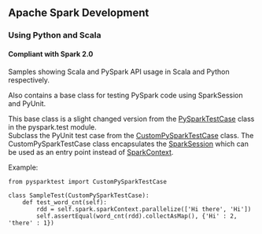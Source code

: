 ## Apache Spark Development

### Using Python and Scala  

#### Compliant with Spark 2.0

Samples showing Scala and PySpark API usage in Scala and Python respectively.  

Also contains a base class for testing PySpark code using SparkSession and PyUnit.   

This base class is a slight changed version from the [PySparkTestCase](https://github.com/apache/spark/blob/master/python/pyspark/streaming/tests.py) class in the pyspark.test module.   
Subclass the PyUnit test case from the [CustomPySparkTestCase](https://github.com/prithvirajbose/spark-dev/tree/master/src/main/python/pysparktest) class. The CustomPySparkTestCase class encapsulates the [SparkSession](http://spark.apache.org/docs/latest/api/python/pyspark.sql.html#pyspark.sql.SparkSession) which can be used as an entry point instead of [SparkContext](http://spark.apache.org/docs/latest/api/python/pyspark.html#pyspark.SparkContext).   

Example:

    from pysparktest import CustomPySparkTestCase
    
    class SampleTest(CustomPySparkTestCase):
    	def test_word_cnt(self):
        	rdd = self.spark.sparkContext.parallelize(['Hi there', 'Hi'])
        	self.assertEqual(word_cnt(rdd).collectAsMap(), {'Hi' : 2, 'there' : 1})
        

